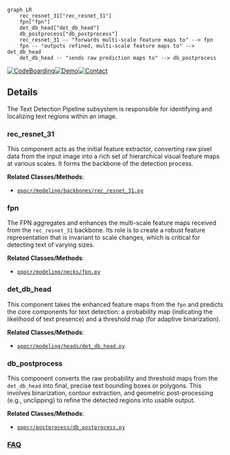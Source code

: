 ```mermaid
graph LR
    rec_resnet_31["rec_resnet_31"]
    fpn["fpn"]
    det_db_head["det_db_head"]
    db_postprocess["db_postprocess"]
    rec_resnet_31 -- "forwards multi-scale feature maps to" --> fpn
    fpn -- "outputs refined, multi-scale feature maps to" --> det_db_head
    det_db_head -- "sends raw prediction maps to" --> db_postprocess
```

[![CodeBoarding](https://img.shields.io/badge/Generated%20by-CodeBoarding-9cf?style=flat-square)](https://github.com/CodeBoarding/CodeBoarding)[![Demo](https://img.shields.io/badge/Try%20our-Demo-blue?style=flat-square)](https://www.codeboarding.org/demo)[![Contact](https://img.shields.io/badge/Contact%20us%20-%20contact@codeboarding.org-lightgrey?style=flat-square)](mailto:contact@codeboarding.org)

## Details

The Text Detection Pipeline subsystem is responsible for identifying and localizing text regions within an image.

### rec_resnet_31
This component acts as the initial feature extractor, converting raw pixel data from the input image into a rich set of hierarchical visual feature maps at various scales. It forms the backbone of the detection process.


**Related Classes/Methods**:

- <a href="https://github.com/PaddlePaddle/PaddleOCR/blob/main/ppocr/modeling/backbones/rec_resnet_31.py" target="_blank" rel="noopener noreferrer">`ppocr/modeling/backbones/rec_resnet_31.py`</a>


### fpn
The FPN aggregates and enhances the multi-scale feature maps received from the `rec_resnet_31` backbone. Its role is to create a robust feature representation that is invariant to scale changes, which is critical for detecting text of varying sizes.


**Related Classes/Methods**:

- <a href="https://github.com/PaddlePaddle/PaddleOCR/blob/main/ppocr/modeling/necks/fpn.py" target="_blank" rel="noopener noreferrer">`ppocr/modeling/necks/fpn.py`</a>


### det_db_head
This component takes the enhanced feature maps from the `fpn` and predicts the core components for text detection: a probability map (indicating the likelihood of text presence) and a threshold map (for adaptive binarization).


**Related Classes/Methods**:

- <a href="https://github.com/PaddlePaddle/PaddleOCR/blob/main/ppocr/modeling/heads/det_db_head.py" target="_blank" rel="noopener noreferrer">`ppocr/modeling/heads/det_db_head.py`</a>


### db_postprocess
This component converts the raw probability and threshold maps from the `det_db_head` into final, precise text bounding boxes or polygons. This involves binarization, contour extraction, and geometric post-processing (e.g., unclipping) to refine the detected regions into usable output.


**Related Classes/Methods**:

- <a href="https://github.com/PaddlePaddle/PaddleOCR/blob/main/ppocr/postprocess/db_postprocess.py" target="_blank" rel="noopener noreferrer">`ppocr/postprocess/db_postprocess.py`</a>




### [FAQ](https://github.com/CodeBoarding/GeneratedOnBoardings/tree/main?tab=readme-ov-file#faq)